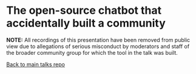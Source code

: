 # The open-source chatbot that accidentally built a community

**NOTE:** All recordings of this presentation have been removed from public view due to allegations of serious misconduct by moderators and staff of the broader community group for which the tool in the talk was built.

[Back to main talks repo](https://github.com/lisushka/talks)
